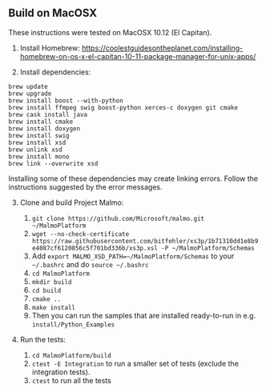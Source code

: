 
## Build on MacOSX ##

These instructions were tested on MacOSX 10.12 (El Capitan).

1. Install Homebrew: https://coolestguidesontheplanet.com/installing-homebrew-on-os-x-el-capitan-10-11-package-manager-for-unix-apps/

2. Install dependencies:

  ```
  brew update
  brew upgrade
  brew install boost --with-python
  brew install ffmpeg swig boost-python xerces-c doxygen git cmake
  brew cask install java
  brew install cmake
  brew install doxygen
  brew install swig
  brew install xsd
  brew unlink xsd
  brew install mono
  brew link --overwrite xsd
  ```
Installing some of these dependencies may create linking errors. Follow the instructions suggested by the error messages.

3. Clone and build Project Malmo:
    1. `git clone https://github.com/Microsoft/malmo.git ~/MalmoPlatform`  
    2. `wget --no-check-certificate https://raw.githubusercontent.com/bitfehler/xs3p/1b71310dd1e8b9e4087cf6120856c5f701bd336b/xs3p.xsl -P ~/MalmoPlatform/Schemas`
    3. Add `export MALMO_XSD_PATH=~/MalmoPlatform/Schemas` to your `~/.bashrc` and do `source ~/.bashrc`
    3. `cd MalmoPlatform`
    4. `mkdir build`
    5. `cd build`
    6. `cmake ..`
    7. `make install`
    8. Then you can run the samples that are installed ready-to-run in e.g. `install/Python_Examples`

4. Run the tests:
    1. `cd MalmoPlatform/build`
    2. `ctest -E Integration` to run a smaller set of tests (exclude the integration tests).
    3. `ctest` to run all the tests
